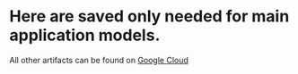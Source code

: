 # Here are saved only needed for main application models.
All other artifacts can be found on [Google Cloud](https://drive.google.com/drive/u/2/folders/1C9eYj-cwi1s4JgbJe-fX9hoMW4dzS7nF)